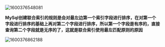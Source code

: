   ![1600376548081](http://weiguo-1303915920.cos.ap-nanjing.myqcloud.com/4f213d86da240e0c422c96eea542f537.png)

**MySql创建联合索引的规则是会对最左边第一个索引字段进行排序，在对第一个字段进行排序的基础上再对第二个字段进行排序，所以第一个字段是有序的，直接查询第二个字段就是无序的了，这就是联合索引使用最左匹配原则的原因**

![1600376862188](http://weiguo-1303915920.cos.ap-nanjing.myqcloud.com/d30234e4b02c9437bcc45288b548a778.png)

